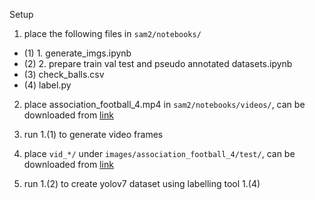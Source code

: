 Setup
1. place the following files in ```sam2/notebooks/```
* (1) 1. generate_imgs.ipynb
* (2) 2. prepare train val test and pseudo annotated datasets.ipynb
* (3) check_balls.csv
* (4) label.py
2. place association_football_4.mp4 in ```sam2/notebooks/videos/```, can be downloaded from [link](https://drive.google.com/file/d/19scg1agNwHK8WgZL9Ewm7OhMn390t241/view?usp=share_link)
2. run 1.(1) to generate video frames
3. place ```vid_*/``` under ```images/association_football_4/test/```, can be downloaded from [link](https://drive.google.com/file/d/1wGhOzX4ABe5JGcdmNlV-FGLWGTFClC7i/view?usp=share_link)

4. run 1.(2) to create yolov7 dataset using labelling tool 1.(4)
